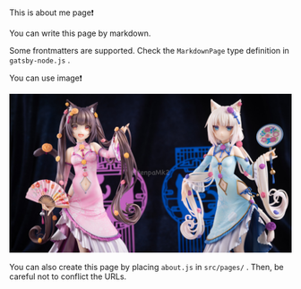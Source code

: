 This is about me page❗

You can write this page by markdown.

Some frontmatters are supported.
Check the `MarkdownPage` type definition in `gatsby-node.js` .

You can use image❗

![sample_landscape](../posts/images/sample_landscape.jpg)

You can also create this page by placing `about.js` in `src/pages/` .
Then, be careful not to conflict the URLs.
